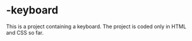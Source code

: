 # -keyboard
This is a project containing a keyboard. The project is coded only in HTML and CSS so far. 
